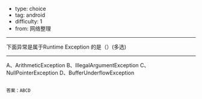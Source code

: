 - type: choice
- tag: android
- difficulty:  1
- from: 网络整理

--------

下面异常是属于Runtime Exception 的是（）(多选)

---------

A、ArithmeticException
B、IllegalArgumentException
C、NullPointerException
D、BufferUnderflowException
```

答案：ABCD

